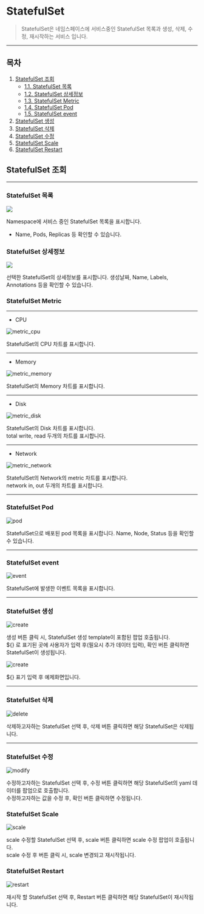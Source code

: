 # StatefulSet

> StatefulSet은 네임스페이스에 서비스중인 StatefulSet 목록과 생성, 삭제, 수정, 재시작하는 서비스 입니다.

---
## **목차**
1. [StatefulSet 조회](#statefulset-조회)
   - [1.1. StatefulSet 목록](#statefulset-목록)
   - [1.2. StatefulSet 상세정보](#statefulset-상세정보)
   - [1.3. StatefulSet Metric](#statefulset-Metric)
   - [1.4. StatefulSet Pod](#statefulset-Pod)
   - [1.5. StatefulSet event](#statefulset-event)
2. [StatefulSet 생성](#statefulset-생성)
3. [StatefulSet 삭제](#statefulset-삭제)
4. [StatefulSet 수정](#statefulset-수정)
5. [StatefulSet Scale](#statefulset-scale)
6. [StatefulSet Restart](#statefulset-restart)

## StatefulSet 조회

---
### StatefulSet 목록

![](img/statefulset_statefulsets.png)

Namespace에 서비스 중인 StatefulSet 목록을 표시합니다.
* Name, Pods, Replicas 등 확인할 수 있습니다.

### StatefulSet 상세정보

![](img/statefulset_detail.png)

선택한 StatefulSet의 상세정보를 표시합니다.
생성날짜, Name, Labels, Annotations 등을 확인할 수 있습니다.

### StatefulSet Metric

---
* CPU

![metric_cpu](img/statefulset_metric_cpu.png)

StatefulSet의 CPU 차트를 표시합니다.

---
* Memory

![metric_memory](img/statefulset_metric_memory.png)

StatefulSet의 Memory 차트를 표시합니다.

---
* Disk

![metric_disk](img/statefulset_metric_disk.png)

StatefulSet의 Disk 차트를 표시합니다.</br>
total write, read 두개의 차트를 표시합니다.

---
* Network

![metric_network](img/statefulset_metric_network.png)

StatefulSet의 Network의 metric 차트를 표시합니다.</br>
network in, out 두개의 차트를 표시합니다.

---
### StatefulSet Pod

![pod](img/statefulset_pod.png)

StatefulSet으로 배포된 pod 목록을 표시합니다.
Name, Node, Status 등을 확인할 수 있습니다.

---
### StatefulSet event

![event](img/statefulset_event.png)

StatefulSet에 발생한 이벤트 목록을 표시합니다.

---
### StatefulSet 생성

![create](img/statefulset_create.png)

생성 버튼 클릭 시, StatefulSet 생성 template이 포함된 팝업 호출됩니다. <br/>
${} 로 표기된 곳에 사용자가 입력 후(필요시 추가 데이터 입력), 확인 버튼 클릭하면 StatefulSet이 생성됩니다.

![create](img/statefulset_create_ex.png)

${} 표기 입력 후 예제화면입니다.

---
### StatefulSet 삭제

![delete](img/statefulset_delete.png)

삭제하고자하는 StatefulSet 선택 후, 삭제 버튼 클릭하면 해당 StatefulSet은 삭제됩니다.

---
### StatefulSet 수정

![modify](img/statefulset_modify.png)

수정하고자하는 StatefulSet 선택 후, 수정 버튼 클릭하면 해당 StatefulSet의 yaml 데이터를 팝업으로 호출합니다. <br/>
수정하고자하는 값을 수정 후, 확인 버튼 클릭하면 수정됩니다.

### StatefulSet Scale

![scale](img/statefulset_scale.png)

scale 수정할 StatefulSet 선택 후, scale 버튼 클릭하면 scale 수정 팝업이 호출됩니다. <br/>
scale 수정 후 버튼 클릭 시, scale 변경되고 재시작됩니다.

### StatefulSet Restart

![restart](img/statefulset_restart.png)

재시작 할 StatefulSet 선택 후, Restart 버튼 클릭하면 해당 StatefulSet이 재시작됩니다.